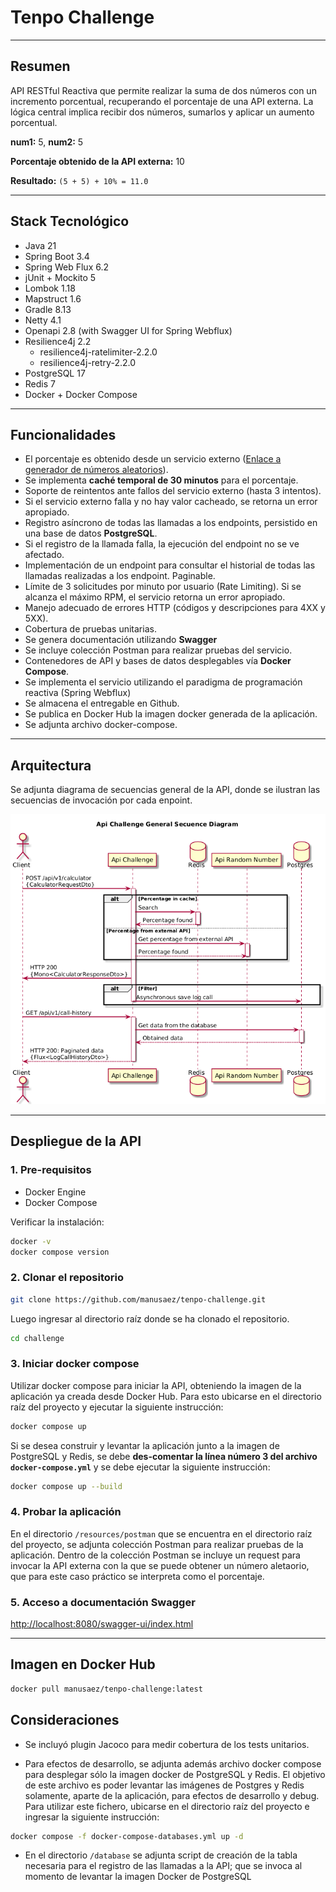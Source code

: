 # Tenpo Challenge

---
## Resumen

API RESTful Reactiva que permite realizar la suma de dos números con un incremento porcentual, recuperando el porcentaje de una API externa.
La lógica central implica recibir dos números, sumarlos y aplicar un aumento porcentual.

**num1:** 5, **num2:** 5

**Porcentaje obtenido de la API externa:** 10 

**Resultado:** `(5 + 5) + 10% = 11.0`

---

## Stack Tecnológico

- Java 21
- Spring Boot 3.4
- Spring Web Flux 6.2
- jUnit + Mockito 5
- Lombok 1.18
- Mapstruct 1.6
- Gradle 8.13
- Netty 4.1
- Openapi 2.8 (with Swagger UI for Spring Webflux)
- Resilience4j 2.2
  - resilience4j-ratelimiter-2.2.0
  - resilience4j-retry-2.2.0
- PostgreSQL 17
- Redis 7
- Docker + Docker Compose


---

## Funcionalidades

- El porcentaje es obtenido desde un servicio externo ([Enlace a generador de números aleatorios](https://www.randomnumberapi.com/api/v1.0/random?min=1&max=100&count=1>)).
- Se implementa **caché temporal de 30 minutos** para el porcentaje.
- Soporte de reintentos ante fallos del servicio externo (hasta 3 intentos). 
- Si el servicio externo falla y no hay valor cacheado, se retorna un error apropiado.
- Registro asíncrono de todas las llamadas a los endpoints, persistido en una base de datos **PostgreSQL**. 
- Si el registro de la llamada falla, la ejecución del endpoint no se ve afectado. 
- Implementación de un endpoint para consultar el historial de todas las llamadas realizadas a los endpoint. Paginable.
- Límite de 3 solicitudes por minuto por usuario (Rate Limiting). Si se alcanza el máximo RPM, el servicio retorna un error apropiado.
- Manejo adecuado de errores HTTP (códigos y descripciones para 4XX y 5XX).
- Cobertura de pruebas unitarias.
- Se genera documentación utilizando **Swagger**
- Se incluye colección Postman para realizar pruebas del servicio.
- Contenedores de API y bases de datos desplegables vía **Docker Compose**.
- Se implementa el servicio utilizando el paradigma de programación reactiva (Spring Webflux)
- Se almacena el entregable en Github.
- Se publica en Docker Hub la imagen docker generada de la aplicación.
- Se adjunta archivo docker-compose.

---

## Arquitectura

Se adjunta diagrama de secuencias general de la API, donde se ilustran las secuencias de invocación por cada enpoint. 

![Architecture Diagram](resources/img/Tenpo-challenge.png)

---

## Despliegue de la API 

### 1. Pre-requisitos

* Docker Engine
* Docker Compose

Verificar la instalación:
```bash
docker -v
docker compose version
```

### 2. Clonar el repositorio

```bash
git clone https://github.com/manusaez/tenpo-challenge.git
```

Luego ingresar al directorio raíz donde se ha clonado el repositorio.

```bash
cd challenge
```

### 3. Iniciar docker compose
Utilizar docker compose para iniciar la API, obteniendo la imagen de la aplicación ya creada desde Docker Hub.
Para esto ubicarse en el directorio raíz del proyecto y ejecutar la siguiente instrucción:

```bash
docker compose up
```

Si se desea construir y levantar la aplicación junto a la imagen de PostgreSQL y Redis, se debe **des-comentar la línea número 3 del archivo `docker-compose.yml`**
y se debe ejecutar la siguiente instrucción:

```bash
docker compose up --build 
```

### 4. Probar la aplicación

En el directorio `/resources/postman` que se encuentra en el directorio raíz del proyecto, se adjunta colección Postman para realizar pruebas de la aplicación.
Dentro de la colección Postman se incluye un request para invocar la API externa con la que se puede obtener un número aletaorio, que para este caso práctico se interpreta como el porcentaje. 

### 5. Acceso a documentación Swagger

<http://localhost:8080/swagger-ui/index.html>

---

## Imagen en Docker Hub

```bash
docker pull manusaez/tenpo-challenge:latest
```

## Consideraciones

* Se incluyó plugin Jacoco para medir cobertura de los tests unitarios.

* Para efectos de desarrollo, se adjunta además archivo docker compose para desplegar sólo la imagen docker de PostgreSQL y Redis. 
El objetivo de este archivo es poder levantar las imágenes de Postgres y Redis solamente, aparte de la aplicación, para efectos de desarrollo y debug.
Para utilizar este fichero, ubicarse en el directorio raíz del proyecto e ingresar la siguiente instrucción:

```bash
docker compose -f docker-compose-databases.yml up -d  
```

* En el directorio `/database` se adjunta script de creación de la tabla necesaria para el registro de las llamadas a la API; 
que se invoca al momento de levantar la imagen Docker de PostgreSQL
